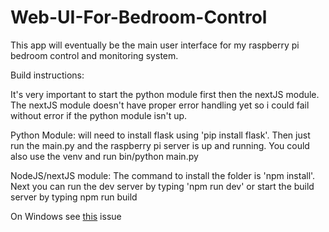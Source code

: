 # Web-UI-For-Bedroom-Control
This app will eventually be the main user interface for my raspberry pi bedroom control and monitoring system. 


Build instructions:

It's very important to start the python module first then the nextJS module. The nextJS module doesn't have proper error handling yet so i could fail without error if the python module isn't up.

Python Module: will need to install flask using 'pip install flask'. Then just run the main.py and the raspberry pi server is up and running. You could also use the venv and run bin/python main.py

NodeJS/nextJS module: The command to install the folder is 'npm install'. Next you can run the dev server by typing 'npm run dev' or start the build server by typing npm run build

On Windows see [this](https://github.com/JackClarkeUottawa/Web-UI-For-Bedroom-Control/issues/3#issue-658350269) issue
